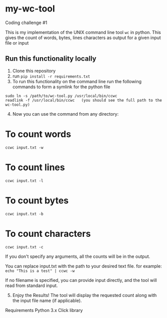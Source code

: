 # my-wc-tool
Coding challenge #1

This is my implementation of the UNIX command line tool `wc` in python. This gives the count of words, bytes, lines characters as output for a given input file or input

## Run this functionality locally
1. Clone this repository
2. run `pip install -r requirements.txt`
3. To run this functionality on the command line run the following commands to form a symlink for the python file
```
sudo ln -s /path/to/wc-tool.py /usr/local/bin/ccwc
readlink -f /usr/local/bin/ccwc   (you should see the full path to the wc-tool.py)
``` 

4. Now you can use the command from any directory:
# To count words
`ccwc input.txt -w`

# To count lines
`ccwc input.txt -l`

# To count bytes
`ccwc input.txt -b`

# To count characters
`ccwc input.txt -c`

If you don't specify any arguments, all the counts will be in the output.

You can replace input.txt with the path to your desired text file.
for example: 
`echo "This is a test" | ccwc -w`

If no filename is specified, you can provide input directly, and the tool will read from standard input.

5. Enjoy the Results!
The tool will display the requested count along with the input file name (if applicable).

Requirements
Python 3.x
Click library
